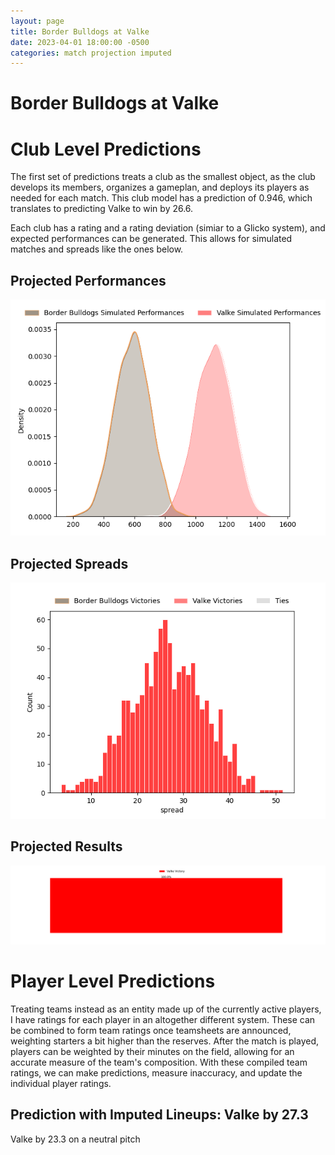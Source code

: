 ```yaml
---  
layout: page  
title: Border Bulldogs at Valke  
date: 2023-04-01 18:00:00 -0500  
categories: match projection imputed  
---
```

# Border Bulldogs at Valke

# Club Level Predictions


The first set of predictions treats a club as the smallest object, as the club develops its members, organizes a gameplan, and deploys its players as needed for each match. This club model has a prediction of 0.946, which translates to predicting Valke to win by 26.6.

Each club has a rating and a rating deviation (simiar to a Glicko system), and expected performances can be generated. This allows for simulated matches and spreads like the ones below.
## Projected Performances


![Projected Performances](plots/performances_2023-04-01-Valke-BorderBulldogs.png)
## Projected Spreads


![Projected Spreads](plots/spreads_2023-04-01-Valke-BorderBulldogs.png)
## Projected Results


![Projected Results](plots/resultbar_2023-04-01-Valke-BorderBulldogs.png)
# Player Level Predictions


Treating teams instead as an entity made up of the currently active players, I have ratings for each player in an altogether different system. These can be combined to form team ratings once teamsheets are announced, weighting starters a bit higher than the reserves. After the match is played, players can be weighted by their minutes on the field, allowing for an accurate measure of the team's composition. With these compiled team ratings, we can make predictions, measure inaccuracy, and update the individual player ratings.
## Prediction with Imputed Lineups: Valke by 27.3


Valke by 23.3 on a neutral pitch

